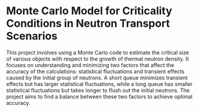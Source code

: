 # Monte Carlo Model for Criticality Conditions in Neutron Transport Scenarios

This project involves using a Monte Carlo code to estimate the critical size of various objects with respect to the growth of thermal neutron density. It focuses on understanding and minimizing two factors that affect the accuracy of the calculations: statistical fluctuations and transient effects caused by the initial group of neutrons. A short queue minimizes transient effects but has larger statistical fluctuations, while a long queue has smaller statistical fluctuations but takes longer to flush out the initial neutrons. The project aims to find a balance between these two factors to achieve optimal accuracy.
